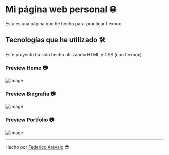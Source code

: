 # Mi página web personal 🌐

Esta es una página que he hecho para prácticar flexbox.

## Tecnologías que he utilizado 🛠️

Este proyecto ha sido hecho utilizando HTML y CSS (con flexbox).

### Preview Home 📷
![image](https://user-images.githubusercontent.com/105200893/193153707-35d43baf-b6d0-4c61-a0b3-aa2d0541187a.png)

### Preview Biografía 📷
![image](https://user-images.githubusercontent.com/105200893/193153881-b31c2c4c-e3e2-4909-9aee-b95daf6c3d60.png)

### Preview Portfolio 📷
![image](https://user-images.githubusercontent.com/105200893/193162522-5094470a-7505-491a-8dc1-1f288b233918.png)


---
Hecho por [Federico Arévalo](https://github.com/Fede-Arevalo) 😎
